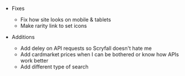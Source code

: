* Fixes
	* Fix how site looks on mobile & tablets
	* Make rarity link to set icons

* Additions
	* Add deley on API requests so Scryfall doesn't hate me
	* Add cardmarket prices when I can be bothered or know how APIs work better
	* Add different type of search